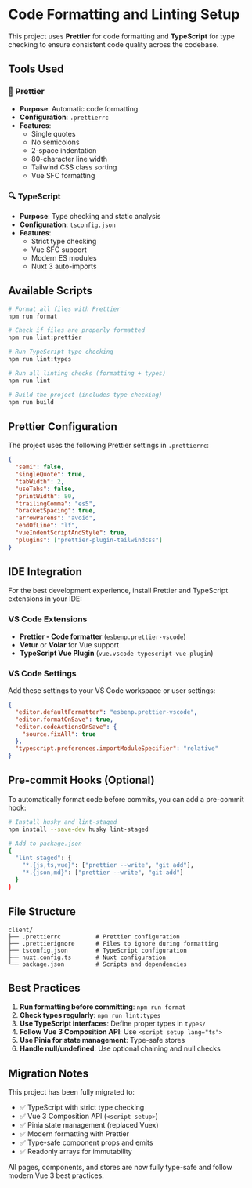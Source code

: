 # Code Formatting and Linting Setup

This project uses **Prettier** for code formatting and **TypeScript** for type checking to ensure consistent code quality across the codebase.

## Tools Used

### 🎨 Prettier

- **Purpose**: Automatic code formatting
- **Configuration**: `.prettierrc`
- **Features**:
  - Single quotes
  - No semicolons
  - 2-space indentation
  - 80-character line width
  - Tailwind CSS class sorting
  - Vue SFC formatting

### 🔍 TypeScript

- **Purpose**: Type checking and static analysis
- **Configuration**: `tsconfig.json`
- **Features**:
  - Strict type checking
  - Vue SFC support
  - Modern ES modules
  - Nuxt 3 auto-imports

## Available Scripts

```bash
# Format all files with Prettier
npm run format

# Check if files are properly formatted
npm run lint:prettier

# Run TypeScript type checking
npm run lint:types

# Run all linting checks (formatting + types)
npm run lint

# Build the project (includes type checking)
npm run build
```

## Prettier Configuration

The project uses the following Prettier settings in `.prettierrc`:

```json
{
  "semi": false,
  "singleQuote": true,
  "tabWidth": 2,
  "useTabs": false,
  "printWidth": 80,
  "trailingComma": "es5",
  "bracketSpacing": true,
  "arrowParens": "avoid",
  "endOfLine": "lf",
  "vueIndentScriptAndStyle": true,
  "plugins": ["prettier-plugin-tailwindcss"]
}
```

## IDE Integration

For the best development experience, install Prettier and TypeScript extensions in your IDE:

### VS Code Extensions

- **Prettier - Code formatter** (`esbenp.prettier-vscode`)
- **Vetur** or **Volar** for Vue support
- **TypeScript Vue Plugin** (`vue.vscode-typescript-vue-plugin`)

### VS Code Settings

Add these settings to your VS Code workspace or user settings:

```json
{
  "editor.defaultFormatter": "esbenp.prettier-vscode",
  "editor.formatOnSave": true,
  "editor.codeActionsOnSave": {
    "source.fixAll": true
  },
  "typescript.preferences.importModuleSpecifier": "relative"
}
```

## Pre-commit Hooks (Optional)

To automatically format code before commits, you can add a pre-commit hook:

```bash
# Install husky and lint-staged
npm install --save-dev husky lint-staged

# Add to package.json
{
  "lint-staged": {
    "*.{js,ts,vue}": ["prettier --write", "git add"],
    "*.{json,md}": ["prettier --write", "git add"]
  }
}
```

## File Structure

```
client/
├── .prettierrc          # Prettier configuration
├── .prettierignore      # Files to ignore during formatting
├── tsconfig.json        # TypeScript configuration
├── nuxt.config.ts       # Nuxt configuration
└── package.json         # Scripts and dependencies
```

## Best Practices

1. **Run formatting before committing**: `npm run format`
2. **Check types regularly**: `npm run lint:types`
3. **Use TypeScript interfaces**: Define proper types in `types/`
4. **Follow Vue 3 Composition API**: Use `<script setup lang="ts">`
5. **Use Pinia for state management**: Type-safe stores
6. **Handle null/undefined**: Use optional chaining and null checks

## Migration Notes

This project has been fully migrated to:

- ✅ TypeScript with strict type checking
- ✅ Vue 3 Composition API (`<script setup>`)
- ✅ Pinia state management (replaced Vuex)
- ✅ Modern formatting with Prettier
- ✅ Type-safe component props and emits
- ✅ Readonly arrays for immutability

All pages, components, and stores are now fully type-safe and follow modern Vue 3 best practices.
